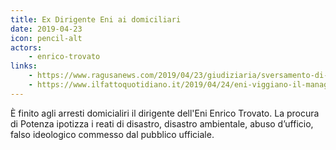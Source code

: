 ```yaml
---
title: Ex Dirigente Eni ai domiciliari
date: 2019-04-23
icon: pencil-alt
actors:
    - enrico-trovato
links:
    - https://www.ragusanews.com/2019/04/23/giudiziaria/sversamento-di-petrolio-arrestato-lo-sciclitano-enrico-trovato/98718
    - https://www.ilfattoquotidiano.it/2019/04/24/eni-viggiano-il-manager-suicida-denuncio-nel-2013-il-giudice-lo-isolarono-se-ascoltato-disastro-ambientale-evitabile/5130329/
---
```


È finito agli arresti domicialiri il dirigente dell'Eni Enrico Trovato.
La procura di Potenza ipotizza i reati di disastro, disastro ambientale, abuso d’ufficio, falso ideologico commesso dal pubblico ufficiale. 